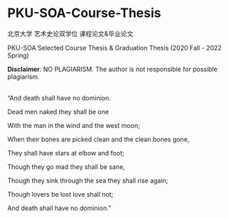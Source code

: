 # PKU-SOA-Course-Thesis
北京大学 艺术史论双学位 课程论文&amp;毕业论文 

PKU-SOA Selected Course Thesis &amp; Graduation Thesis (2020 Fall - 2022 Spring)

**Disclaimer**: NO PLAGIARISM. The author is not responsible for possible plagiarism.

<br/>
“And death shall have no dominion. 

Dead men naked they shall be one 

With the man in the wind and the west moon; 

When their bones are picked clean and the clean bones gone, 

They shall have stars at elbow and foot; 

Though they go mad they shall be sane, 

Though they sink through the sea they shall rise again; 

Though lovers be lost love shall not; 

And death shall have no dominion.”
